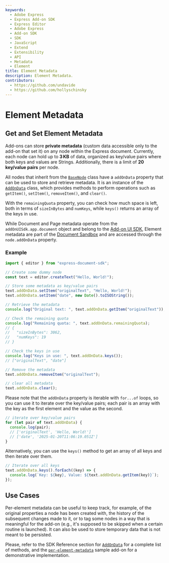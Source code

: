```yaml
---
keywords:
  - Adobe Express
  - Express Add-on SDK
  - Express Editor
  - Adobe Express
  - Add-on SDK
  - SDK
  - JavaScript
  - Extend
  - Extensibility
  - API
  - Metadata
  - Element
title: Element Metadata
description: Element Metadata.
contributors:
  - https://github.com/undavide
  - https://github.com/hollyschinsky
---
```


# Element Metadata

## Get and Set Element Metadata

Add-ons can store **private metadata** (custom data accessible only to the add-on that set it) on any node within the Express document. Currently, each node can hold up to **3 KB** of data, organized as key/value pairs where both keys and values are Strings. Additionally, there is a limit of **20 key/value pairs** per node.

All nodes that inherit from the [`BaseNode`](../../../references/document-sandbox/document-apis/classes/BaseNode.md) class have a `addOnData` property that can be used to store and retrieve metadata. It is an instance of the [`AddOnData`](../../../references/document-sandbox/document-apis/classes/AddOnData.md) class, which provides methods to perform operations such as `getItem()`, `setItem()`, `removeItem()`, and `clear()`.

With the `remainingQuota` property, you can check how much space is left, both in terms of `sizeInBytes` and `numKeys`, while `keys()` returns an array of the keys in use.

<InlineAlert slots="text" variant="info"/>

While Document and Page metadata operate from the `addOnUISdk.app.document` object and belong to the [Add-on UI SDK](../../../references/addonsdk/index.md), Element metadata are part of the [Document Sandbox](../../../references/document-sandbox/document-apis/index.md) and are accessed through the `node.addOnData` property.

### Example

```js
import { editor } from "express-document-sdk";

// Create some dummy node
const text = editor.createText("Hello, World!");

// Store some metadata as key/value pairs
text.addOnData.setItem("originalText", "Hello, World!");
text.addOnData.setItem("date", new Date().toISOString());

// Retrieve the metadata
console.log("Original text: ", text.addOnData.getItem("originalText"));

// Check the remaining quota
console.log("Remaining quota: ", text.addOnData.remainingQuota);
// {
//   "sizeInBytes": 3062,
//   "numKeys": 19
// }

// Check the keys in use
console.log("Keys in use: ", text.addOnData.keys());
// ["originalText", "date"]

// Remove the metadata
text.addOnData.removeItem("originalText");

// clear all metadata
text.addOnData.clear();
```

Please note that the `addOnData` property is iterable with `for...of` loops, so you can use it to iterate over the key/value pairs; each pair is an array with the key as the first element and the value as the second.

```js
// iterate over key/value pairs
for (let pair of text.addOnData) {
  console.log(pair);
  // ['originalText', 'Hello, World!']
  // ['date', '2025-01-20T11:06:19.051Z']
}
```

Alternatively, you can use the `keys()` method to get an array of all keys and then iterate over them.

```js
// Iterate over all keys
text.addOnData.keys().forEach((key) => {
  console.log(`Key: ${key}, Value: ${text.addOnData.getItem(key)}`);
});
```

## Use Cases

Per-element metadata can be useful to keep track, for example, of the original properties a node has been created with, the history of the subsequent changes made to it, or to tag some nodes in a way that is meaningful for the add-on (e.g., it's supposed to be skipped when a certain routine is launched). It can also be used to store temporary data that is not meant to be persisted.

Please, refer to the SDK Reference section for [`AddOnData`](../../../references/document-sandbox/document-apis/classes/AddOnData.md) for a complete list of methods, and the [`per-element-metadata`](https://github.com/AdobeDocs/express-add-on-samples/tree/main/document-sandbox-samples/per-element-metadata) sample add-on for a demonstrative implementation.
